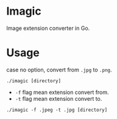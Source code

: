 # Imagic
Image extension converter in Go.


# Usage
case no option, convert from `.jpg` to `.png`. 
```
./imagic [directory]
```

- `-f` flag mean extension convert from.
- `-t` flag mean extension convert to.

```
./imagic -f .jpeg -t .jpg [directory]
```
